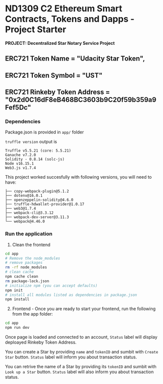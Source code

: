 # ND1309 C2 Ethereum Smart Contracts, Tokens and Dapps - Project Starter 
**PROJECT: Decentralized Star Notary Service Project** 

## ERC721 Token Name = "Udacity Star Token",

## ERC721 Token Symbol = "UST"

## ERC721 Rinkeby Token Address = "0x2d0C16dF8eB468BC3603b9C20f59b359a9Fef5Dc"

### Dependencies
Package.json is provided in `app/` folder 

`truffle version` output is
```
Truffle v5.5.21 (core: 5.5.21)
Ganache v7.2.0
Solidity - 0.8.14 (solc-js)
Node v16.15.1
Web3.js v1.7.4
```

This project worked succesfully with following versions, you will need to have: 
```
├── copy-webpack-plugin@5.1.2
├── dotenv@16.0.1
├── openzeppelin-solidity@4.6.0
├── truffle-hdwallet-provider@1.0.17
├── web3@1.7.4
├── webpack-cli@3.3.12
├── webpack-dev-server@3.11.3
└── webpack@4.46.0
```

### Run the application
1. Clean the frontend 
```bash
cd app
# Remove the node_modules  
# remove packages
rm -rf node_modules
# clean cache
npm cache clean
rm package-lock.json
# initialize npm (you can accept defaults)
npm init
# install all modules listed as dependencies in package.json
npm install
```

2. Frontend - Once you are ready to start your frontend, run the following from the app folder:
```bash
cd app
npm run dev
```

Once page is loaded and connected to an account, `Status` label will display deploayed Rinkeby Token Address.

You can create a Star by providing `name` and `tokenID` and sumbit with `Create Star` button. `Status` label will inform you about transaction status.

You can retrive the name of a Star by providing its `tokenID` and sumbit with `Look up a Star` button. `Status` label will also inform you about transaction status.